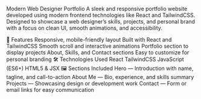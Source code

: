 Modern Web Designer Portfolio
A sleek and responsive portfolio website developed using modern frontend technologies like React and TailwindCSS. Designed to showcase a web designer’s skills, projects, and personal brand with a focus on clean UI, smooth animations, and accessibility.

🚀 Features
Responsive, mobile-friendly layout
Built with React and TailwindCSS
Smooth scroll and interactive animations
Portfolio section to display projects
About, Skills, and Contact sections
Easy to customize for personal branding
🛠️ Technologies Used
React
TailwindCSS
JavaScript (ES6+)
HTML5 & JSX
🖼️ Sections Included
Hero — Introduction with name, tagline, and call-to-action
About Me — Bio, experience, and skills summary
Projects — Showcasing design or development work
Contact — Form or email links for easy communication
